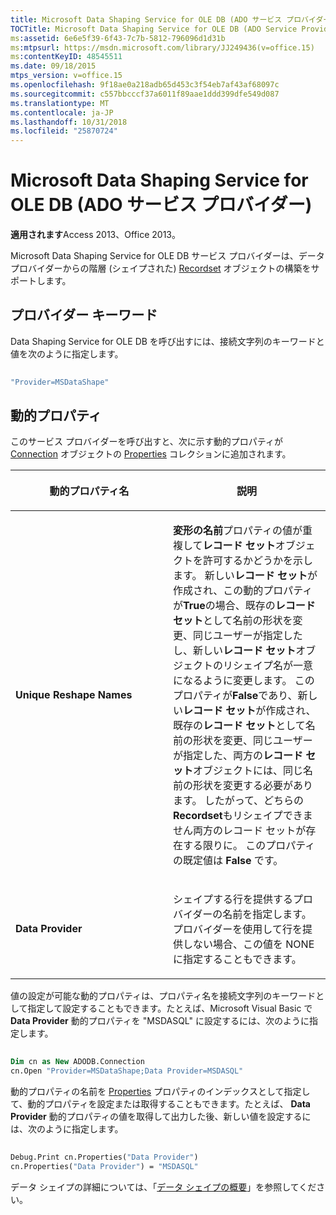 ```yaml
---
title: Microsoft Data Shaping Service for OLE DB (ADO サービス プロバイダー)
TOCTitle: Microsoft Data Shaping Service for OLE DB (ADO Service Provider)
ms:assetid: 6e6e5f39-6f43-7c7b-5812-796096d1d31b
ms:mtpsurl: https://msdn.microsoft.com/library/JJ249436(v=office.15)
ms:contentKeyID: 48545511
ms.date: 09/18/2015
mtps_version: v=office.15
ms.openlocfilehash: 9f18ae0a218adb65d453c3f54eb7af43af68097c
ms.sourcegitcommit: c557bbcccf37a6011f89aae1ddd399dfe549d087
ms.translationtype: MT
ms.contentlocale: ja-JP
ms.lasthandoff: 10/31/2018
ms.locfileid: "25870724"
---
```

# <a name="microsoft-data-shaping-service-for-ole-db-ado-service-provider"></a>Microsoft Data Shaping Service for OLE DB (ADO サービス プロバイダー)


**適用されます**Access 2013、Office 2013。

Microsoft Data Shaping Service for OLE DB サービス プロバイダーは、データ プロバイダーからの階層 (シェイプされた) [Recordset](recordset-object-ado.md) オブジェクトの構築をサポートします。

## <a name="provider-keyword"></a>プロバイダー キーワード

Data Shaping Service for OLE DB を呼び出すには、接続文字列のキーワードと値を次のように指定します。

```vb 
 
"Provider=MSDataShape" 
```

## <a name="dynamic-properties"></a>動的プロパティ

このサービス プロバイダーを呼び出すと、次に示す動的プロパティが [Connection](connection-object-ado.md) オブジェクトの [Properties](properties-collection-ado.md) コレクションに追加されます。

<table>
<colgroup>
<col style="width: 50%" />
<col style="width: 50%" />
</colgroup>
<thead>
<tr class="header">
<th><p>動的プロパティ名</p></th>
<th><p>説明</p></th>
</tr>
</thead>
<tbody>
<tr class="odd">
<td><p><strong>Unique Reshape Names</strong></p></td>
<td><p><strong>変形の名前</strong>プロパティの値が重複して<strong>レコード セット</strong>オブジェクトを許可するかどうかを示します。 新しい<strong>レコード セット</strong>が作成され、この動的プロパティが<strong>True</strong>の場合、既存の<strong>レコード セット</strong>として名前の形状を変更、同じユーザーが指定したし、新しい<strong>レコード セット</strong>オブジェクトのリシェイプ名が一意になるように変更します。 このプロパティが<strong>False</strong>であり、新しい<strong>レコード セット</strong>が作成され、既存の<strong>レコード セット</strong>として名前の形状を変更、同じユーザーが指定した、両方の<strong>レコード セット</strong>オブジェクトには、同じ名前の形状を変更する必要があります。 したがって、どちらの<strong>Recordset</strong>もリシェイプできません両方のレコード セットが存在する限りに。 このプロパティの既定値は <strong>False</strong> です。</p></td>
</tr>
<tr class="even">
<td><p><strong>Data Provider</strong></p></td>
<td><p>シェイプする行を提供するプロバイダーの名前を指定します。プロバイダーを使用して行を提供しない場合、この値を NONE に指定することもできます。</p></td>
</tr>
</tbody>
</table>


値の設定が可能な動的プロパティは、プロパティ名を接続文字列のキーワードとして指定して設定することもできます。たとえば、Microsoft Visual Basic で **Data Provider** 動的プロパティを "MSDASQL" に設定するには、次のように指定します。

```vb 
 
Dim cn as New ADODB.Connection 
cn.Open "Provider=MSDataShape;Data Provider=MSDASQL" 
```

動的プロパティの名前を [Properties](properties-collection-ado.md) プロパティのインデックスとして指定して、動的プロパティを設定または取得することもできます。たとえば、 **Data Provider** 動的プロパティの値を取得して出力した後、新しい値を設定するには、次のように指定します。

```vb 
 
Debug.Print cn.Properties("Data Provider") 
cn.Properties("Data Provider") = "MSDASQL" 
```

データ シェイプの詳細については、「[データ シェイプの概要](data-shaping.md)」を参照してください。


